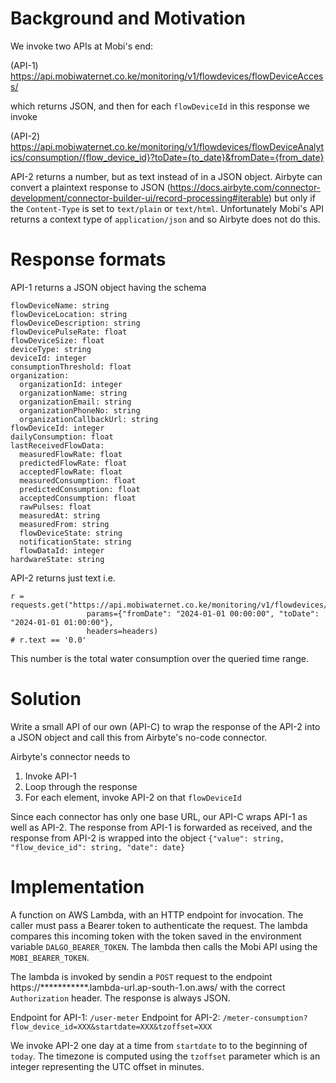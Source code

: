 Background and Motivation
=========================

We invoke two APIs at Mobi's end:

(API-1)
https://api.mobiwaternet.co.ke/monitoring/v1/flowdevices/flowDeviceAccess/

which returns JSON, and then for each `flowDeviceId` in this response we invoke

(API-2)
https://api.mobiwaternet.co.ke/monitoring/v1/flowdevices/flowDeviceAnalytics/consumption/{flow_device_id}?toDate={to_date}&fromDate={from_date}

API-2 returns a number, but as text instead of in a JSON object. Airbyte can convert a plaintext response to JSON (https://docs.airbyte.com/connector-development/connector-builder-ui/record-processing#iterable) but only if the `Content-Type` is set to `text/plain` or `text/html`. Unfortunately Mobi's API returns a context type of `application/json` and so Airbyte does not do this.

Response formats
===============

API-1 returns a JSON object having the schema

```
flowDeviceName: string
flowDeviceLocation: string
flowDeviceDescription: string
flowDevicePulseRate: float
flowDeviceSize: float
deviceType: string
deviceId: integer
consumptionThreshold: float
organization:
  organizationId: integer
  organizationName: string
  organizationEmail: string
  organizationPhoneNo: string
  organizationCallbackUrl: string
flowDeviceId: integer
dailyConsumption: float
lastReceivedFlowData:
  measuredFlowRate: float
  predictedFlowRate: float
  acceptedFlowRate: float
  measuredConsumption: float
  predictedConsumption: float
  acceptedConsumption: float
  rawPulses: float
  measuredAt: string
  measuredFrom: string
  flowDeviceState: string
  notificationState: string
  flowDataId: integer
hardwareState: string
```

API-2 returns just text i.e.

```
r = requests.get("https://api.mobiwaternet.co.ke/monitoring/v1/flowdevices/flowDeviceAnalytics/consumption/268", 
                 params={"fromDate": "2024-01-01 00:00:00", "toDate": "2024-01-01 01:00:00"},
                 headers=headers)
# r.text == '0.0'
```

This number is the total water consumption over the queried time range.

Solution
========
Write a small API of our own (API-C) to wrap the response of the API-2 into a JSON object and call this from Airbyte's no-code connector. 

Airbyte's connector needs to 
1. Invoke API-1
2. Loop through the response
3. For each element, invoke API-2 on that `flowDeviceId`

Since each connector has only one base URL, our API-C wraps API-1 as well as API-2. The response from API-1 is forwarded as received, and the response from API-2 is wrapped into the object
`{"value": string, "flow_device_id": string, "date": date}`

Implementation
====================
A function on AWS Lambda, with an HTTP endpoint for invocation. The caller must pass a Bearer token to authenticate the request. The lambda compares this incoming token with the token saved in the environment variable `DALGO_BEARER_TOKEN`. The lambda then calls the Mobi API using the  `MOBI_BEARER_TOKEN`.

The lambda is invoked by sendin a `POST` request to the endpoint https://***********.lambda-url.ap-south-1.on.aws/ with the correct `Authorization` header. The response is always JSON.

Endpoint for API-1: `/user-meter`
Endpoint for API-2: `/meter-consumption?flow_device_id=XXX&startdate=XXX&tzoffset=XXX`

We invoke API-2 one day at a time from `startdate` to to the beginning of `today`. The timezone is computed using the `tzoffset` parameter which is an integer representing the UTC offset in minutes.

